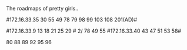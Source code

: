 The roadmaps of pretty girls..

#172.16.33.35 30 55 49 78 79 98 99 103 108 201(AD)#

#172.16.33.9 13 18 21 25 29  #
2/ 78 49 55
#172.16.33.40 43 47 51 53 58#

80 88 89 92 95 96

